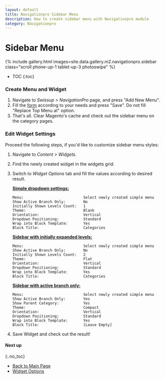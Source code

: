 ```yaml
---
layout: default
title: Navigationpro Sidebar Menu
description: How to create sidebar menu with Navigationpro module
category: Navigationpro
---
```


# Sidebar Menu

{% include gallery.html images=site.data.gallery.m2.navigationpro.sidebar class="scroll phone-up-1 tablet-up-3 photoswipe" %}

* TOC
{:toc}

### Create Menu and Widget

 1. Navigate to _Swissup > NavigationPro_ page, and press "Add New Menu".
 2. Fill the [form](/m2/extensions/navigationpro/backend/menu-new/) according to
    your needs and press "Save". Do not fill "Replace Top Menu at" option.
 3. That's all. Clear Magento's cache and check out the sidebar menu on the
    category pages.

### Edit Widget Settings

Proceed the following steps, if you'd like to customize sidebar menu styles:

 1. Navigate to _Content > Widgets_.
 2. Find the newly created widget in the widgets grid.
 3. Switch to _Widget Options_ tab and fill the values according to desired result.

    [**Simple dropdown settings:**](/m2/extensions/navigationpro/use-cases/sidebar-menu/#&gid=1&pid=1)

    ```
    Menu:                           Select newly created simple menu
    Show Active Branch Only:        No
    Initially Shown Levels Count:   1
    Theme:                          Blank
    Orientation:                    Vertical
    Dropdown Positioning:           Standard
    Wrap into Block Template:       Yes
    Block Title:                    Categories
    ```

    [**Sidebar with initially expanded levels:**](/m2/extensions/navigationpro/use-cases/sidebar-menu/#&gid=1&pid=2)

    ```
    Menu:                           Select newly created simple menu
    Show Active Branch Only:        No
    Initially Shown Levels Count:   2
    Theme:                          Flat
    Orientation:                    Vertical
    Dropdown Positioning:           Standard
    Wrap into Block Template:       Yes
    Block Title:                    Categories
    ```

    [**Sidebar with active branch only:**](/m2/extensions/navigationpro/use-cases/sidebar-menu/#&gid=1&pid=3)

    ```
    Menu:                           Select newly created simple menu
    Show Active Branch Only:        Yes
    Show Parent Category:           Yes
    Theme:                          Compact
    Orientation:                    Vertical
    Dropdown Positioning:           Standard
    Wrap into Block Template:       Yes
    Block Title:                    [Leave Empty]
    ```

 5. Save Widget and check out the result!

#### Next up
{:.no_toc}

 -  [Back to Main Page](/m2/extensions/navigationpro/)
 -  [Widget Options](/m2/extensions/navigationpro/widget/)

[simple-menu]: /m2/extensions/navigationpro/use-cases/simple-menu/ "Simple Menu"
